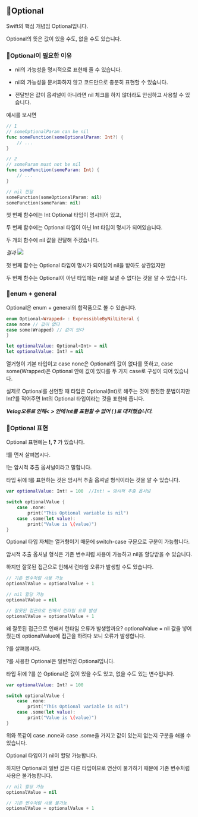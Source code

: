 ## 📌Optional
Swift의 핵심 개념임 Optional입니다.

Optional의 뜻은 값이 있을 수도, 없을 수도 있습니다.

 
### 📐Optional이 필요한 이유

* nil의 가능성을 명시적으로 표현해 줄 수 있습니다.

* nil의 가능성을 문서화하지 않고 코드만으로 충분히 표현할 수 있습니다.

* 전달받은 값이 옵셔널이 아니라면 nil 체크를 하지 않더라도 안심하고 사용할 수 있습니다.

예시를 보시면
```swift
// 1
// someOptionalParam can be nil
func someFunction(someOptionalParam: Int?) {
	// ...
}

// 2
// someParam must not be nil
func someFunction(someParam: Int) {
	// ...
}

// nil 전달
someFunction(someOptionalParam: nil)
someFunction(someParam: nil)
```
첫 번째 함수에는 Int Optional 타입이 명시되어 있고,

두 번째 함수에는 Optional 타입이 아닌 Int 타입이 명시가 되어있습니다.

두 개의 함수에 nil 값을 전달해 주겠습니다.

*결과*
![](https://images.velog.io/images/jkang4531/post/94e9546e-a033-4516-8e55-5792baf1eed5/image.png)

첫 번째 함수는 Optional 타입이 명시가 되어있어 nil을 받아도 상관없지만

두 번째 함수는 Optional이 아닌 타입에는 nil을 보낼 수 없다는 것을 알 수 있습니다.


### 📐enum + general
Optional은 enum + general의 합작품으로 볼 수 있습니다.

```swift
enum Optional<Wrapped> : ExpressibleByNilLiteral {
case none // 값이 없다
case some(Wrapped) // 값이 있다
}

let optionalValue: Optional<Int> = nil
let optionalValue: Int? = nil
```
열거형이 기본 타입이고 case none은 Optional의 값이 없다를 뜻하고, case some(Wrapped)은 Optional 안에 값이 있다를 두 가지 case로 구성이 되어 있습니다.

실제로 Optional를 선언할 때 타입은 Optional(Int)로 해주는 것이 완전한 문법이지만 Int?를 적어주면
Int의 Optional 타입이라는 것을 표현해 줍니다.

_**Velog오류로 인해< > 안에 Int를 표현할 수 없어 ( )로 대처했습니다.**_

  
### 📐Optional 표현
  
Optional 표현에는 **!, ?** 가 있습니다.
  
!를 먼저 살펴봅시다.

!는 암시적 추출 옵셔널이라고 말합니다.
  
타입 뒤에 !를 표현하는 것은 암시적 추출 옵셔널 형식이라는 것을 알 수 있습니다.
 
```swift
var optionalValue: Int! = 100  //Int! = 암시적 추출 옵셔널

switch optionalValue {
	case .none:
    	print("This Optional variable is nil")
    case .some(let value):
    	print("Value is \(value)")
}
```
Optional 타입 자체는 열거형이기 때문에 switch-case 구문으로 구분이 가능합니다.


암시적 추출 옵셔널 형식은 기존 변수처럼 사용이 가능하고 nil을 할당받을 수 있습니다.

하지만 잘못된 접근으로 인해서 런타임 오류가 발생할 수도 있습니다.

```swift
// 기존 변수처럼 사용 가능
optionalValue = optionalValue + 1

// nil 할당 가능
optionalValue = nil

// 잘못된 접근으로 인해서 런타임 오류 발생
optionalValue = optionalValue + 1
```
왜 잘못된 접근으로 인해서 런타임 오류가 발생할까요?
optionalValue = nil 값을 넣어줬는데 optionalValue에 접근을 하려다 보니 오류가 발생합니다.


?를 살펴봅시다.

?를 사용한 Optional은 일반적인 Optional입니다.

타입 뒤에 ?를 쓴 Optional은 값이 있을 수도 있고, 없을 수도 있는 변수입니다.

```swift
var optionalValue: Int? = 100

switch optionalValue {
	case .none:
    	print("This Optional variable is nil")
    case .some(let value):
    	print("Value is \(value)")
}
```
위와 똑같이 case .none과 case .some을 가지고 값이 있는지 없는지 구분을 해볼 수 있습니다.

Optional 타입이기 nil이 할당 가능합니다.

하지만 Optional과 일반 값은 다른 타입이므로 연산이 불가하기 때문에 기존 변수처럼 사용은 불가능합니다.

```swift
// nil 할당 가능
optionalValue = nil

// 기존 변수처럼 사용 불가능
optionalValue = optionalValue + 1
```
